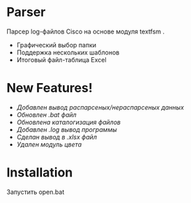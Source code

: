 # Parser
Парсер log-файлов Cisco на основе модуля textfsm   .

  - Графический выбор папки
  - Поддержка нескольких шаблонов
  - Итоговый файл-таблица Excel

# New Features!
  - *Добавлен вывод распарсеных/нераспарсеных данных*
  - *Обновлен .bat файл*
  - *Обновлена каталогизация файлов*
  - *Добавлен .log вывод программы*
  - *Сделан вывод в .xlsx файл*
  - *Удален модуль цвета*
# Installation

Запустить open.bat



